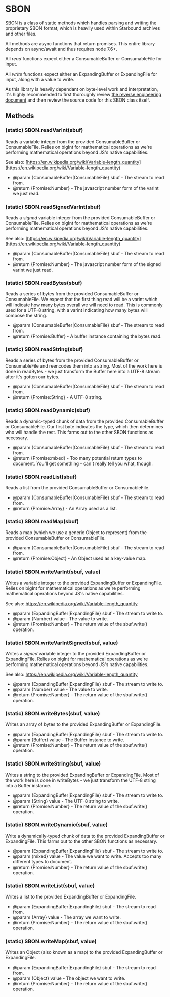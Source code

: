 # SBON

SBON is a class of static methods which handles parsing and writing the proprietary SBON format, which is heavily used within Starbound archives and other files.

All methods are async functions that return promises. This entire library depends on async/await and thus requires node 7.6+.

All *read* functions expect either a ConsumableBuffer or ConsumableFile for input.

All *write* functions expect either an ExpandingBuffer or ExpandingFile for input, along with a value to write.

As this library is heavily dependant on byte-level work and interpretation, it's highly recommended to first thoroughly review
  [the reverse engineering document](https://github.com/blixt/py-starbound/blob/master/FORMATS.md) and then review the source code for this SBON class itself.

## Methods

### (static) SBON.readVarInt(sbuf)

Reads a variable integer from the provided ConsumableBuffer or ConsumableFile.
Relies on bigInt for mathematical operations as we're performing mathematical operations beyond JS's native capabilities.

See also: [https://en.wikipedia.org/wiki/Variable-length_quantity](https://en.wikipedia.org/wiki/Variable-length_quantity)

* @param  {ConsumableBuffer|ConsumableFile} sbuf - The stream to read from.
* @return {Promise:Number} - The javascript number form of the varint we just read.

### (static) SBON.readSignedVarInt(sbuf)

Reads a *signed* variable integer from the provided ConsumableBuffer or ConsumableFile.
Relies on bigInt for mathematical operations as we're performing mathematical operations beyond JS's native capabilities.

See also: [https://en.wikipedia.org/wiki/Variable-length_quantity](https://en.wikipedia.org/wiki/Variable-length_quantity)

* @param  {ConsumableBuffer|ConsumableFile} sbuf - The stream to read from.
* @return {Promise:Number} - The javascript number form of the signed varint we just read.

### (static) SBON.readBytes(sbuf)

Reads a series of bytes from the provided ConsumableBuffer or ConsumableFile.
We expect that the first thing read will be a varint which will indicate how many bytes overall we will need to read.
This is commonly used for a UTF-8 string, with a varint indicating how many bytes will compose the string.

* @param  {ConsumableBuffer|ConsumableFile} sbuf - The stream to read from.
* @return {Promise:Buffer} - A buffer instance containing the bytes read.

### (static) SBON.readString(sbuf)

Reads a series of bytes from the provided ConsumableBuffer or ConsumableFile and reencodes them into a string.
Most of the work here is done in readBytes - we just transform the Buffer here into a UTF-8 stream after it's gotten our bytes.

* @param  {ConsumableBuffer|ConsumableFile} sbuf - The stream to read from.
* @return {Promise:String} - A UTF-8 string.

### (static) SBON.readDynamic(sbuf)

Reads a dynamic-typed chunk of data from the provided ConsumableBuffer or ConsumableFile.
Our first byte indicates the type, which then determines who will handle the rest.
This farms out to the other SBON functions as necessary.

* @param  {ConsumableBuffer|ConsumableFile} sbuf - The stream to read from.
* @return {Promise:mixed} - Too many potential return types to document. You'll get something - can't really tell you what, though.

### (static) SBON.readList(sbuf)

Reads a list from the provided ConsumableBuffer or ConsumableFile.

* @param  {ConsumableBuffer|ConsumableFile} sbuf - The stream to read from.
* @return {Promise:Array} - An Array used as a list.

### (static) SBON.readMap(sbuf)

Reads a map (which we use a generic Object to represent) from the provided ConsumableBuffer or ConsumableFile.

* @param  {ConsumableBuffer|ConsumableFile} sbuf - The stream to read from.
* @return {Promise:Object} - An Object used as a key-value map.

### (static) SBON.writeVarInt(sbuf, value)

Writes a variable integer to the provided ExpandingBuffer or ExpandingFile.
Relies on bigInt for mathematical operations as we're performing mathematical operations beyond JS's native capabilities.

See also: <https://en.wikipedia.org/wiki/Variable-length_quantity>

* @param  {ExpandingBuffer|ExpandingFile} sbuf - The stream to write to.
* @param  {Number} value - The value to write.
* @return {Promise:Number} - The return value of the sbuf.write() operation.

### (static) SBON.writeVarIntSigned(sbuf, value)

Writes a *signed* variable integer to the provided ExpandingBuffer or ExpandingFile.
Relies on bigInt for mathematical operations as we're performing mathematical operations beyond JS's native capabilities.

See also: <https://en.wikipedia.org/wiki/Variable-length_quantity>

* @param  {ExpandingBuffer|ExpandingFile} sbuf - The stream to write to.
* @param  {Number} value - The value to write.
* @return {Promise:Number} - The return value of the sbuf.write() operation.

### (static) SBON.writeBytes(sbuf, value)

Writes an array of bytes to the provided ExpandingBuffer or ExpandingFile.

* @param  {ExpandingBuffer|ExpandingFile} sbuf - The stream to write to.
* @param  {Buffer} value - The Buffer instance to write.
* @return {Promise:Number} - The return value of the sbuf.write() operation.

### (static) SBON.writeString(sbuf, value)

Writes a string to the provided ExpandingBuffer or ExpandingFile.
Most of the work here is done in writeBytes - we just transform the UTF-8 string into a Buffer instance.

* @param  {ExpandingBuffer|ExpandingFile} sbuf - The stream to write to.
* @param  {String} value - The UTF-8 string to write.
* @return {Promise:Number} - The return value of the sbuf.write() operation.

### (static) SBON.writeDynamic(sbuf, value)

Write a dynamically-typed chunk of data to the provided ExpandingBuffer or ExpandingFile.
This farms out to the other SBON functions as necessary.

* @param  {ExpandingBuffer|ExpandingFile} sbuf - The stream to write to.
* @param  {mixed} value - The value we want to write.  Accepts too many different types to document.
* @return {Promise:Number} - The return value of the sbuf.write() operation.

### (static) SBON.writeList(sbuf, value)

Writes a list to the provided ExpandingBuffer or ExpandingFile.

* @param  {ExpandingBuffer|ExpandingFile} sbuf - The stream to read from.
* @param  {Array} value - The array we want to write.
* @return {Promise:Number} - The return value of the sbuf.write() operation.

### (static) SBON.writeMap(sbuf, value)

Writes an Object (also known as a map) to the provided ExpandingBuffer or ExpandingFile.

* @param  {ExpandingBuffer|ExpandingFile} sbuf - The stream to read from.
* @param  {Object} value - The object we want to write.
* @return {Promise:Number} - The return value of the sbuf.write() operation.
